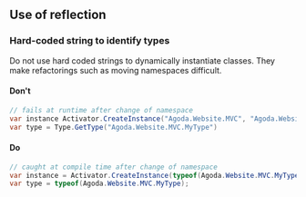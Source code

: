 ## Use of reflection

### Hard-coded string to identify types 
Do not use hard coded strings to dynamically instantiate classes. They make refactorings such as moving namespaces difficult.

#### Don't

```c#
// fails at runtime after change of namespace 
var instance Activator.CreateInstance("Agoda.Website.MVC", "Agoda.Website.MVC.MyType");
var type = Type.GetType("Agoda.Website.MVC.MyType")
```

#### Do

```c#
// caught at compile time after change of namespace 
var instance = Activator.CreateInstance(typeof(Agoda.Website.MVC.MyType));
var type = typeof(Agoda.Website.MVC.MyType);
```
